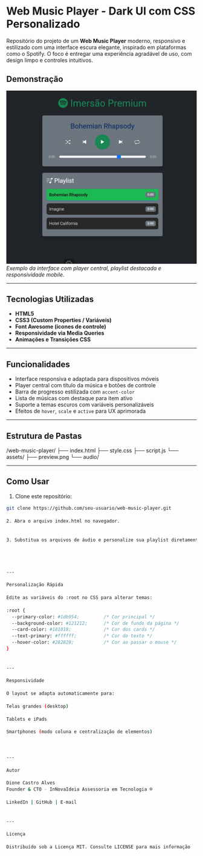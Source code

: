 # Web Music Player - Dark UI com CSS Personalizado

Repositório do projeto de um **Web Music Player** moderno, responsivo e estilizado com uma interface escura elegante, inspirado em plataformas como o Spotify. O foco é entregar uma experiência agradável de uso, com design limpo e controles intuitivos.

## Demonstração

![preview](./Screenshot_2025-04-11-22-35-52-002_com.brave.browser-edit.jpg )  
*Exemplo da interface com player central, playlist destacada e responsividade mobile.*

---

## Tecnologias Utilizadas

- **HTML5**  
- **CSS3 (Custom Properties / Variáveis)**  
- **Font Awesome (ícones de controle)**  
- **Responsividade via Media Queries**  
- **Animações e Transições CSS**

---

## Funcionalidades

- Interface responsiva e adaptada para dispositivos móveis
- Player central com título da música e botões de controle
- Barra de progresso estilizada com `accent-color`
- Lista de músicas com destaque para item ativo
- Suporte a temas escuros com variáveis personalizáveis
- Efeitos de `hover`, `scale` e `active` para UX aprimorada

---

## Estrutura de Pastas

/web-music-player/ ├── index.html ├── style.css ├── script.js └── assets/ ├── preview.png └── audio/

---

## Como Usar

1. Clone este repositório:
```bash
git clone https://github.com/seu-usuario/web-music-player.git

2. Abra o arquivo index.html no navegador.


3. Substitua os arquivos de áudio e personalize sua playlist diretamente no HTML ou script JS.




---

Personalização Rápida

Edite as variáveis do :root no CSS para alterar temas:

:root {
  --primary-color: #1db954;         /* Cor principal */
  --background-color: #121212;      /* Cor de fundo da página */
  --card-color: #181818;            /* Cor dos cards */
  --text-primary: #ffffff;          /* Cor do texto */
  --hover-color: #282828;           /* Cor ao passar o mouse */
}


---

Responsividade

O layout se adapta automaticamente para:

Telas grandes (desktop)

Tablets e iPads

Smartphones (modo coluna e centralização de elementos)



---

Autor

Dione Castro Alves
Founder & CTO - InNovaIdeia Assessoria em Tecnologia ®

LinkedIn | GitHub | E-mail


---

Licença

Distribuído sob a Licença MIT. Consulte LICENSE para mais informação

